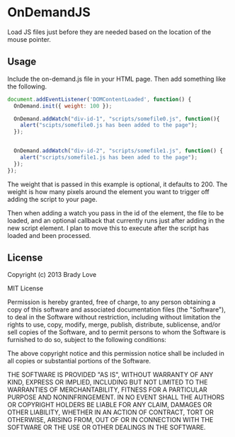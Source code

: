 # OnDemandJS

Load JS files just before they are needed based on the location of the
mouse pointer.

## Usage

Include the on-demand.js file in your HTML page. Then add something
like the following.

``` javascript
document.addEventListener('DOMContentLoaded', function() {
  OnDemand.init({ weight: 100 });

  OnDemand.addWatch("div-id-1", "scripts/somefile0.js", function(){
    alert("scipts/somefile0.js has been added to the page");
  });


  OnDemand.addWatch("div-id-2", "scripts/somefile1.js", function() {
    alert("scripts/somefile1.js has been aded to the page");
  });
});
```

The weight that is passed in this example is optional, it defaults to 200.
The weight is how many pixels around the element you want to trigger off
adding the script to your page.

Then when adding a watch you pass in the id of the element, the file to
be loaded, and an optional callback that currently runs just after adding
in the new script element. I plan to move this to execute after the
script has loaded and been processed.

## License

Copyright (c) 2013 Brady Love

MIT License

Permission is hereby granted, free of charge, to any person obtaining
a copy of this software and associated documentation files (the
"Software"), to deal in the Software without restriction, including
without limitation the rights to use, copy, modify, merge, publish,
distribute, sublicense, and/or sell copies of the Software, and to
permit persons to whom the Software is furnished to do so, subject to
the following conditions:

The above copyright notice and this permission notice shall be
included in all copies or substantial portions of the Software.

THE SOFTWARE IS PROVIDED "AS IS", WITHOUT WARRANTY OF ANY KIND,
EXPRESS OR IMPLIED, INCLUDING BUT NOT LIMITED TO THE WARRANTIES OF
MERCHANTABILITY, FITNESS FOR A PARTICULAR PURPOSE AND
NONINFRINGEMENT. IN NO EVENT SHALL THE AUTHORS OR COPYRIGHT HOLDERS BE
LIABLE FOR ANY CLAIM, DAMAGES OR OTHER LIABILITY, WHETHER IN AN ACTION
OF CONTRACT, TORT OR OTHERWISE, ARISING FROM, OUT OF OR IN CONNECTION
WITH THE SOFTWARE OR THE USE OR OTHER DEALINGS IN THE SOFTWARE.

